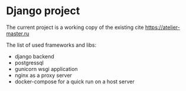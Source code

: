 # Django project

The current project is a working copy of the existing cite https://atelier-master.ru

The list of used frameworks and libs:
- django backend
- postgressql
- gunicorn wsgi application
- nginx as a proxy server
- docker-compose for a quick run on a host server
